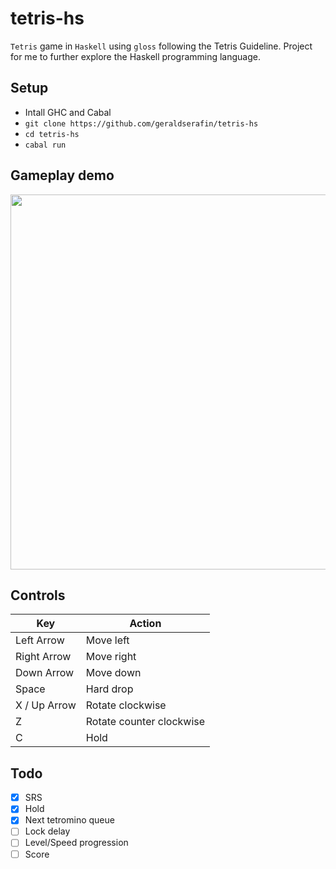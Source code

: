 # tetris-hs
`Tetris` game in `Haskell` using `gloss` following the Tetris Guideline. Project for me to further explore the Haskell programming language.

## Setup
- Intall GHC and Cabal
- `git clone https://github.com/geraldserafin/tetris-hs`
- `cd tetris-hs`
- `cabal run`

## Gameplay demo
<img src="gameplay-demo.gif"  height="600">

## Controls
| Key             | Action                                |
| --------------- | --------------------------------------|
| Left Arrow      | Move left                             |
| Right Arrow     | Move right                            |
| Down Arrow      | Move down                             |
| Space           | Hard drop                             |
| X / Up Arrow    | Rotate clockwise                      |
| Z               | Rotate counter clockwise              |
| C               | Hold                                  |

## Todo
- [x] SRS
- [x] Hold
- [x] Next tetromino queue
- [ ] Lock delay
- [ ] Level/Speed progression
- [ ] Score
